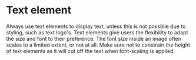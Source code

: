 # Text element

Always use text elements to display text, unless this is not possible due to styling, such as text logo's. Text elements give users the flexibility to adapt the size and font to their preference. The font size inside an image often scales to a limited extent, or not at all. Make sure not to constrain the height of text elements as it will cut off the text when font-scaling is applied.
